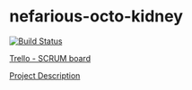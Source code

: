 # nefarious-octo-kidney

[![Build Status](https://travis-ci.org/ITB5-TeamC/nefarious-octo-kidney.svg?branch=dev)](https://travis-ci.org/ITB5-TeamC/nefarious-octo-kidney)

[Trello - SCRUM board](https://trello.com/b/FjAcj2VK/sport)

[Project Description](https://homepages.fhv.at/tf/EC/projekt.html)


